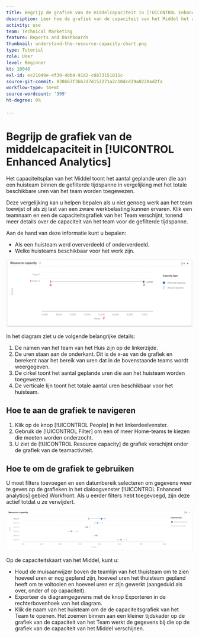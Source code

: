 ```yaml
---
title: Begrijp de grafiek van de middelcapaciteit in [!UICONTROL Enhanced Analytics]
description: Leer hoe de grafiek van de capaciteit van het Middel het aantal geplande uren toont die aan een huisteam binnen de gefiltreerde tijdspanne in vergelijking met de totale beschikbare uren van het team worden toegewezen.
activity: use
team: Technical Marketing
feature: Reports and Dashboards
thumbnail: understand-the-resource-capacity-chart.png
type: Tutorial
role: User
level: Beginner
kt: 10046
exl-id: ec21049e-4f39-4bb4-91d2-c8873151811c
source-git-commit: 038663f3bb3d7d152271a2c10dcd29a0220ad2fa
workflow-type: tm+mt
source-wordcount: '399'
ht-degree: 0%

---
```


# Begrijp de grafiek van de middelcapaciteit in [!UICONTROL Enhanced Analytics]

Het capaciteitsplan van het Middel toont het aantal geplande uren die aan een huisteam binnen de gefilterde tijdspanne in vergelijking met het totale beschikbare uren van het team worden toegewezen.

Deze vergelijking kan u helpen bepalen als u niet genoeg werk aan het team toewijst of als zij last van een zware werkbelasting kunnen ervaren. Klik een teamnaam en een de capaciteitsgrafiek van het Team verschijnt, tonend meer details over de capaciteit van het team voor de gefilterde tijdspanne.

Aan de hand van deze informatie kunt u bepalen:

* Als een huisteam werd oververdeeld of onderverdeeld.
* Welke huisteams beschikbaar voor het werk zijn.

![Een afbeelding met een capaciteitenkaart met nummers op gebieden die in de onderstaande opsommingstekens worden beschreven](assets/section-3-2.png)

In het diagram ziet u de volgende belangrijke details:

1. De namen van het team van het Huis zijn op de linkerzijde.
1. De uren staan aan de onderkant. Dit is de x-as van de grafiek en berekent naar het bereik van uren dat in de bovenstaande teams wordt weergegeven.
1. De cirkel toont het aantal geplande uren die aan het huisteam worden toegewezen.
1. De verticale lijn toont het totale aantal uren beschikbaar voor het huisteam.

## Hoe te aan de grafiek te navigeren

1. Klik op de knop [!UICONTROL People] in het linkerdeelvenster.
1. Gebruik de [!UICONTROL Filter] om een of meer Home-teams te kiezen die moeten worden onderzocht.
1. U ziet de [!UICONTROL Resource capacity] de grafiek verschijnt onder de grafiek van de teamactiviteit.

## Hoe te om de grafiek te gebruiken

U moet filters toevoegen en een datumbereik selecteren om gegevens weer te geven op de grafieken in het dialoogvenster [!UICONTROL Enhanced analytics] gebied Workfront. Als u eerder filters hebt toegevoegd, zijn deze actief totdat u ze verwijdert.

![Een afbeelding met een capaciteitstabel](assets/section-3-3.png)

Op de capaciteitskaart van het Middel, kunt u:

* Houd de muisaanwijzer boven de teamlijn van het thuisteam om te zien hoeveel uren er nog gepland zijn, hoeveel uren het thuisteam gepland heeft om te voltooien en hoeveel uren er zijn gewerkt (aangeduid als over, onder of op capaciteit).
* Exporteer de diagramgegevens met de knop Exporteren in de rechterbovenhoek van het diagram.
* Klik de naam van het huisteam om de de capaciteitsgrafiek van het Team te openen. Het zoemen binnen aan een kleiner tijdskader op de grafiek van de capaciteit van het Team werkt de gegevens bij die op de grafiek van de capaciteit van het Middel verschijnen.
